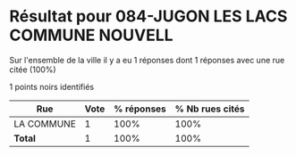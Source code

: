 # Résultat pour 084-JUGON LES LACS COMMUNE NOUVELL

Sur l'ensemble de la ville il y a eu 1 réponses dont 1 réponses avec une rue citée (100%)

1 points noirs identifiés

| Rue | Vote | % réponses | % Nb rues cités|
|-----|------|------------|----------------|
| LA COMMUNE | 1 | 100% | 100%|
| **Total** | 1 | 100% | 100%|
